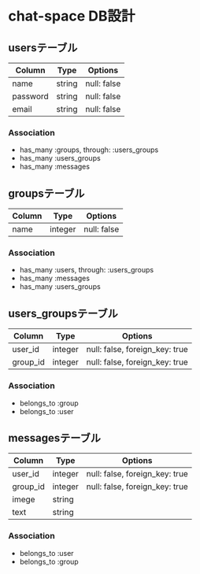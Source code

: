 # chat-space  DB設計

## usersテーブル
| Column   | Type   | Options     |
| -------- | ------ | ----------- |
| name     | string | null: false |
| password | string | null: false |
| email    | string | null: false |
### Association
- has_many :groups, through: :users_groups
- has_many :users_groups
- has_many :messages



## groupsテーブル
| Column | Type    | Options          |
| ------ | ------- | -------          |
| name   | integer |  null: false     |
### Association
- has_many :users, through: :users_groups
- has_many :messages
- has_many :users_groups

## users_groupsテーブル
| Column   | Type    | Options                        |
| -------- | ------- | ------------------------------ |
| user_id  | integer | null: false, foreign_key: true |
| group_id | integer | null: false, foreign_key: true |
### Association
- belongs_to :group
- belongs_to :user

## messagesテーブル
| Column   | Type    | Options                        |
| -------- | ------- | ------------------------------ |
| user_id  | integer | null: false, foreign_key: true |
| group_id | integer | null: false, foreign_key: true |
| imege    | string  |                                |
| text     | string  |                                |

### Association
- belongs_to :user
- belongs_to :group